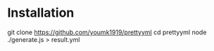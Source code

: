 # Installation

git clone https://github.com/youmk1919/prettyyml
cd prettyyml
node ./generate.js > result.yml
